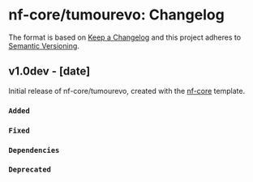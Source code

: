 # nf-core/tumourevo: Changelog

The format is based on [Keep a Changelog](https://keepachangelog.com/en/1.0.0/)
and this project adheres to [Semantic Versioning](https://semver.org/spec/v2.0.0.html).

## v1.0dev - [date]

Initial release of nf-core/tumourevo, created with the [nf-core](https://nf-co.re/) template.

### `Added`

### `Fixed`

### `Dependencies`

### `Deprecated`
